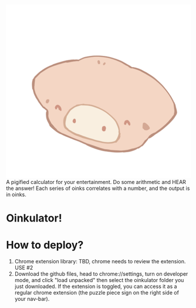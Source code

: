 <img src="https://github.com/angelLi17/oinkulator/blob/main/assets/pig1.png"></img>
A pigified calculator for your entertainment. Do some arithmetic and HEAR the answer! Each series of oinks correlates with a number, and the output is in oinks.
<h1>Oinkulator!</h1>

<h1>How to deploy?</h1>

1. Chrome extension library: TBD, chrome needs to review the extension. USE #2
2. Download the github files, head to chrome://settings, turn on developer mode, and click "load unpacked" then select the oinkulator folder you just downloaded. If the extension is toggled, you can access it as a regular chrome extension (the puzzle piece sign on the right side of your nav-bar).
